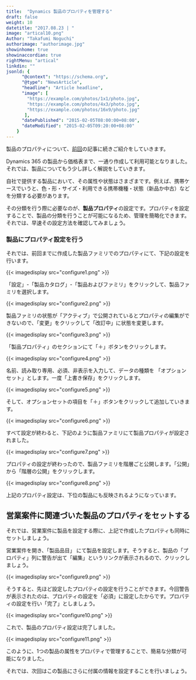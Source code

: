 ```yaml
---
title:  "Dynamics 製品のプロパティを管理する"
draft: false
weight: 10
datetitle: "2017.08.23 | "
image: "artical10.png"
Author: "Takafumi Noguchi"
authorimage: "authorimage.jpg"
showinhome: true
showinaccordian: true
rightMenu: "artical"
linkdin: ""
jsonld: {
      "@context": "https://schema.org",
      "@type": "NewsArticle",
      "headline": "Article headline",
      "image": [
        "https://example.com/photos/1x1/photo.jpg",
        "https://example.com/photos/4x3/photo.jpg",
        "https://example.com/photos/16x9/photo.jpg"
       ],
      "datePublished": "2015-02-05T08:00:00+08:00",
      "dateModified": "2015-02-05T09:20:00+08:00"
    }
---
```

<!-- Intro  -->
製品のプロパティについて、[前回](#)の記事に続きご紹介をしていきます。

Dynamics 365 の製品から価格表まで、一通り作成して利用可能となりました。それでは、製品についてもう少し詳しく解説をしていきます。

自社で提供する製品において、その属性や状態はさまざまです。例えば、携帯ケースでいうと、色・形・サイズ・利用できる携帯機種・状態（新品か中古）などを分類する必要があります。

その分類を行う際に必要なのが、**製品プロパティ**の設定です。プロパティを設定することで、製品の分類を行うことが可能になるため、管理を簡略化できます。それでは、早速その設定方法を確認してみましょう。

### 製品にプロパティ設定を行う
それでは、前回までに作成した製品ファミリでのプロパティにて、下記の設定を行います。
<!-- Image= configure1.png -->
{{< imagedisplay src="configure1.png" >}}

「設定」-「製品カタログ」-「製品およびファミリ」をクリックして、製品ファミリを選択します。
<!-- Imege= configure2.png -->
{{< imagedisplay src="configure2.png" >}}

製品ファミリの状態が「アクティブ」で公開されているとプロパティの編集ができないので、「変更」をクリックして「改訂中」に状態を変更します。
<!-- Image= configure3.png -->
{{< imagedisplay src="configure3.png" >}}

「製品プロパティ」のセクションにて「＋」ボタンをクリックします。
<!-- Image= configure4.png -->
{{< imagedisplay src="configure4.png" >}}

名前、読み取り専用、必須、非表示を入力して、データの種類を 「オプションセット」とします。一度「上書き保存」をクリックします。
<!-- Image= configure5.png -->
{{< imagedisplay src="configure5.png" >}}

そして、オプションセットの項目を「＋」ボタンをクリックして追加していきます。
<!-- Image= configure6.png -->
{{< imagedisplay src="configure6.png" >}}

すべて設定が終わると、下記のように製品ファミリにて製品プロパティが設定されました。
<!-- Image= configure7.png -->
{{< imagedisplay src="configure7.png" >}}

プロパティの設定が終わったので、製品ファミリを階層ごと公開します。「公開」から「階層の公開」をクリックします。
<!-- Image= configure8.png -->
{{< imagedisplay src="configure8.png" >}}

上記のプロパティ設定は、下位の製品にも反映されるようになっています。

## 営業案件に関連づいた製品のプロパティをセットする
それでは、営業案件に製品を設定する際に、上記で作成したプロパティも同時にセットしましょう。

営業案件を開き、「製品品目」 にて製品を設定します。そうすると、製品の「プロパティ」列に警告が出て「編集」というリンクが表示されるので、クリックしましょう。
<!-- Image= configure9.png -->
{{< imagedisplay src="configure9.png" >}}

そうすると、先ほど設定したプロパティの設定を行うことができます。今回警告が表示されたのは、プロパティの設定を「必須」に設定したからです。プロパティの設定を行い「完了」としましょう。
<!-- Image= configure10.png -->
{{< imagedisplay src="configure10.png" >}}

これで、製品のプロパティ設定は完了しました。
<!-- Image= configure11.png -->
{{< imagedisplay src="configure11.png" >}}

このように、1つの製品の属性をプロパティで管理することで、簡易な分類が可能になりました。

それでは、次回はこの製品にさらに付属の情報を設定することを行いましょう。